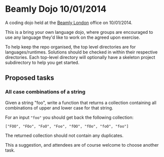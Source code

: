 # Beamly Dojo 10/01/2014

A coding dojo held at the
[Beamly London](http://about.beamly.com/contact-us/) office on
10/01/2014.

This is a bring your own language dojo, where groups are encouraged to
use any language they'd like to work on the agreed upon exercise.

To help keep the repo organised, the top level directories are for
languages/runtimes. Solutions should be checked in within their
respective directories. Each top-level directory will optionally have
a skeleton project subdirectory to help you get started.

## Proposed tasks

### All case combinations of a string

Given a string "foo", write a function that returns a collection
containing all combinations of upper and lower case for that string.

For an input `"foo"` you should get back the following collection:

`["FOO", "FOo", "FoO", "Foo", "fOO", "fOo", "foO", "foo"]`

The returned collection should not contain any duplicates.

This a suggestion, and attendees are of course welcome to choose
another task.
